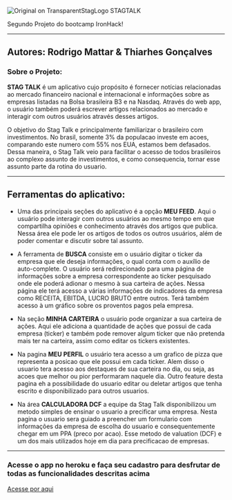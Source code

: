 ![Original on TransparentStagLogo](https://user-images.githubusercontent.com/49764647/110209369-f19a8180-7e6a-11eb-9ecd-2d809050ba8b.png)
STAGTALK

Segundo Projeto do bootcamp IronHack!

---

## Autores: Rodrigo Mattar & Thiarhes Gonçalves

### Sobre o Projeto:

**STAG TALK** é um aplicativo cujo propósito é fornecer notícias relacionadas ao mercado financeiro nacional e internacional e informações sobre as empresas listadas na Bolsa brasileira B3 e na Nasdaq. Através do web app, o usuário também poderá escrever artigos relacionados ao mercado e interagir com outros usuários através desses artigos.  

O objetivo do Stag Talk e principalmente familiarizar o brasileiro com investimentos. No brasil, somente 3% da populacao investe em acoes, comparando este numero com 55% nos EUA, estamos bem defasados. Dessa maneira, o Stag Talk veio para facilitar o acesso de todos brasileiros ao complexo assunto de investimentos, e como consequencia, tornar esse assunto parte da rotina do usuario.

---

## Ferramentas do aplicativo:

- Uma das principais seções do aplicativo é a opção **MEU FEED**. Aqui o usuário pode interagir com outros usuários ao mesmo tempo em que compartilha opiniões e conhecimento através dos artigos que publica. Nessa área ele pode ler os artigos de todos os outros usuários, além de poder comentar e discutir sobre tal assunto.

- A ferramenta de **BUSCA** consiste em o usuário digitar o ticker da empresa que ele deseja informações, o qual conta com o auxílio de auto-complete. O usuário será redirecionado para uma página de informações sobre a empresa correspondente ao ticker pesquisado onde ele poderá adionar o mesmo à sua carteira de ações. Nessa página ele terá acesso a várias informações de indicadores da empresa como RECEITA, EBITDA, LUCRO BRUTO entre outros. Terá também acesso à um gráfico sobre os proventos pagos pela empresa.

- Na seção **MINHA CARTEIRA**  o usuário pode organizar a sua carteira de ações. Aqui ele adiciona a quantidade de ações que possui de cada empresa (ticker) e também pode remover algum ticker que não pretenda mais ter na carteira, assim como editar os tickers existentes. 

- Na pagina **MEU PERFIL** o usuário tera acesso a um grafico de pizza que representa a posicao que ele possui em cada ticker. Alem disso o usuario tera acesso aos destaques de sua carteira no dia, ou seja, as acoes que melhor ou pior performaram naquele dia. Outro feature desta pagina eh a possibilidade do usuario editar ou deletar artigos que tenha escrito e disponibilizado para outros usuarios. 

- Na área **CALCULADORA DCF** a equipe da Stag Talk disponibilizou um metodo simples de ensinar o usuario a precificar uma empresa. Nesta pagina o usuario sera guiado a preencher um formulario com informações da empresa de escolha do usuario e consequentemente chegar em um PPA (preco por acao). Esse metodo de valuation (DCF) e um dos mais utilizados hoje em dia para precificacao de empresas. 

---

### Acesse o app no heroku e faça seu cadastro para desfrutar de todas as funcionalidades descritas acima

[Acesse por aqui](https://stag-iron-m2.herokuapp.com/)



